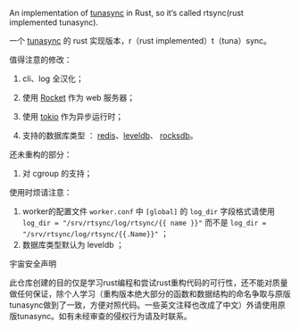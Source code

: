 An implementation of [tunasync](https://github.com/tuna/tunasync) in Rust, so it‘s called rtsync(rust implemented tunasync).

一个 [tunasync](https://github.com/tuna/tunasync) 的 rust 实现版本，r（rust implemented）t（tuna）sync。

值得注意的修改：

 1. cli、log 全汉化；

 2. 使用 [Rocket](https://github.com/rwf2/Rocket) 作为 web 服务器；

 3. 使用 [tokio](https://github.com/tokio-rs/tokio) 作为异步运行时；

 4. 支持的数据库类型 ： [redis](https://github.com/redis/redis)、[leveldb](https://github.com/google/leveldb)、 [rocksdb](https://github.com/facebook/rocksdb)。

    

还未重构的部分：

1. 对 cgroup 的支持；



使用时烦请注意：
1. worker的配置文件 `worker.conf` 中 `[global]` 的 `log_dir`  字段格式请使用 `log_dir = "/srv/rtsync/log/rtsync/{{ name }}"`  而不是  `log_dir = "/srv/rtsync/log/rtsync/{{.Name}}"`  ；
2. 数据库类型默认为 leveldb ；



宇宙安全声明

此仓库创建的目的仅是学习rust编程和尝试rust重构代码的可行性，还不能对质量做任何保证，除个人学习（重构版本绝大部分的函数和数据结构的命名争取与原版tunasync做到了一致，方便对照代码。一些英文注释也改成了中文）外请使用原版tunasync。如有未经审查的侵权行为请及时联系。



